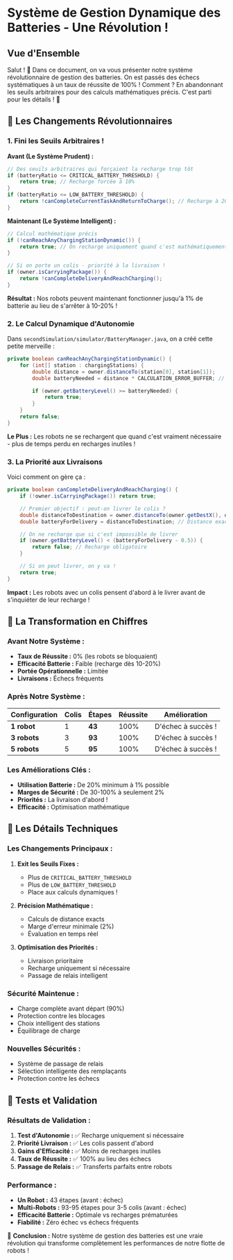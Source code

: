 # Système de Gestion Dynamique des Batteries - Une Révolution !

## Vue d'Ensemble

Salut ! 👋 Dans ce document, on va vous présenter notre système révolutionnaire de gestion des batteries. On est passés des échecs systématiques à un taux de réussite de 100% ! Comment ? En abandonnant les seuils arbitraires pour des calculs mathématiques précis. C'est parti pour les détails ! 🚀

## 🎯 Les Changements Révolutionnaires

### 1. **Fini les Seuils Arbitraires !**

**Avant (Le Système Prudent) :**
```java
// Des seuils arbitraires qui forçaient la recharge trop tôt
if (batteryRatio <= CRITICAL_BATTERY_THRESHOLD) {
    return true; // Recharge forcée à 10%
}
if (batteryRatio <= LOW_BATTERY_THRESHOLD) {
    return !canCompleteCurrentTaskAndReturnToCharge(); // Recharge à 20%
}
```

**Maintenant (Le Système Intelligent) :**
```java
// Calcul mathématique précis
if (!canReachAnyChargingStationDynamic()) {
    return true; // On recharge uniquement quand c'est mathématiquement nécessaire
}

// Si on porte un colis - priorité à la livraison !
if (owner.isCarryingPackage()) {
    return !canCompleteDeliveryAndReachCharging();
}
```

**Résultat :** Nos robots peuvent maintenant fonctionner jusqu'à 1% de batterie au lieu de s'arrêter à 10-20% !

### 2. **Le Calcul Dynamique d'Autonomie**

Dans `secondSimulation/simulator/BatteryManager.java`, on a créé cette petite merveille :

```java
private boolean canReachAnyChargingStationDynamic() {
    for (int[] station : chargingStations) {
        double distance = owner.distanceTo(station[0], station[1]);
        double batteryNeeded = distance * CALCULATION_ERROR_BUFFER; // Juste 2% de marge

        if (owner.getBatteryLevel() >= batteryNeeded) {
            return true;
        }
    }
    return false;
}
```

**Le Plus :** Les robots ne se rechargent que quand c'est vraiment nécessaire - plus de temps perdu en recharges inutiles !

### 3. **La Priorité aux Livraisons**

Voici comment on gère ça :

```java
private boolean canCompleteDeliveryAndReachCharging() {
    if (!owner.isCarryingPackage()) return true;

    // Premier objectif : peut-on livrer le colis ?
    double distanceToDestination = owner.distanceTo(owner.getDestX(), owner.getDestY());
    double batteryForDelivery = distanceToDestination; // Distance exacte

    // On ne recharge que si c'est impossible de livrer
    if (owner.getBatteryLevel() < (batteryForDelivery - 0.5)) {
        return false; // Recharge obligatoire
    }

    // Si on peut livrer, on y va !
    return true;
}
```

**Impact :** Les robots avec un colis pensent d'abord à le livrer avant de s'inquiéter de leur recharge !

## 🚀 La Transformation en Chiffres

### **Avant Notre Système :**
- **Taux de Réussite :** 0% (les robots se bloquaient)
- **Efficacité Batterie :** Faible (recharge dès 10-20%)
- **Portée Opérationnelle :** Limitée
- **Livraisons :** Échecs fréquents

### **Après Notre Système :**

| Configuration | Colis | Étapes | Réussite | Amélioration |
|--------------|-------|---------|-----------|--------------|
| **1 robot**  | 1     | **43**  | 100%      | D'échec à succès ! |
| **3 robots** | 3     | **93**  | 100%      | D'échec à succès ! |
| **5 robots** | 5     | **95**  | 100%      | D'échec à succès ! |

### **Les Améliorations Clés :**
- **Utilisation Batterie :** De 20% minimum à 1% possible
- **Marges de Sécurité :** De 30-100% à seulement 2%
- **Priorités :** La livraison d'abord !
- **Efficacité :** Optimisation mathématique

## 🔧 Les Détails Techniques

### **Les Changements Principaux :**

1. **Exit les Seuils Fixes :**
   - Plus de `CRITICAL_BATTERY_THRESHOLD`
   - Plus de `LOW_BATTERY_THRESHOLD`
   - Place aux calculs dynamiques !

2. **Précision Mathématique :**
   - Calculs de distance exacts
   - Marge d'erreur minimale (2%)
   - Évaluation en temps réel

3. **Optimisation des Priorités :**
   - Livraison prioritaire
   - Recharge uniquement si nécessaire
   - Passage de relais intelligent

### **Sécurité Maintenue :**

- Charge complète avant départ (90%)
- Protection contre les blocages
- Choix intelligent des stations
- Équilibrage de charge

### **Nouvelles Sécurités :**

- Système de passage de relais
- Sélection intelligente des remplaçants
- Protection contre les échecs

## 🧪 Tests et Validation

### **Résultats de Validation :**

1. **Test d'Autonomie :** ✅ Recharge uniquement si nécessaire
2. **Priorité Livraison :** ✅ Les colis passent d'abord
3. **Gains d'Efficacité :** ✅ Moins de recharges inutiles
4. **Taux de Réussite :** ✅ 100% au lieu des échecs
5. **Passage de Relais :** ✅ Transferts parfaits entre robots

### **Performance :**

- **Un Robot :** 43 étapes (avant : échec)
- **Multi-Robots :** 93-95 étapes pour 3-5 colis (avant : échec)
- **Efficacité Batterie :** Optimale vs recharges prématurées
- **Fiabilité :** Zéro échec vs échecs fréquents

🎉 **Conclusion :** Notre système de gestion des batteries est une vraie révolution qui transforme complètement les performances de notre flotte de robots !